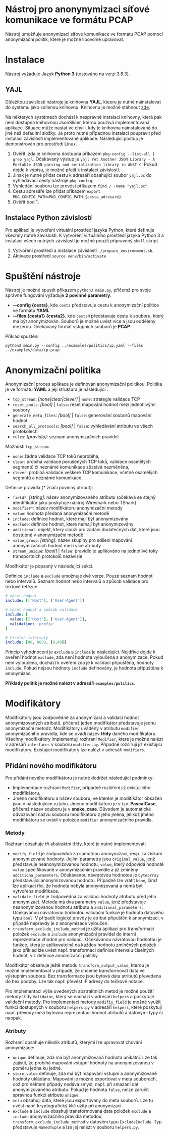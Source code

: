 # Nástroj pro anonynymizaci síťové komunikace ve formátu PCAP
Nástroj umožňuje anonymizaci síťové komunikace ve formátu PCAP pomocí anonymizační politik, 
které je možné libovolně upravovat. 

# Instalace
Nástroj vyžaduje Jazyk **Python 3** (testováno na verzi 3.8.3). 

## YAJL
Důležitou závislostí nástroje je knihovna **YAJL**, kteoru je nutné nainstalovat do systému
jako sdílenou knihovnu. Knihovnu je možné stáhnout [zde](https://lloyd.github.io/yajl/).

Na některých systémech dochází k nesprávné instalaci knihovny, která pak není dostupná knihovnou
JsonSlicer, kterou používá implementovaná aplikace. Situace může nastat ve chvíli, kdy je knihovna 
nainstalovaná do jiné než defaultní složky. Je proto nutné případnou instalaci poupravit
před instalací závislostí implementované aplikace. Následující postup je demonstrován pro prostředí Linux.
1. Ověřit, zda je knihovna dostupná příkazem `pkg-config --list-all | grep yajl`. Očekávaný výstup je
`yajl Yet Another JSON Library - A Portable JSON parsing and serialization library in ANSI C`. Pokud
dojde k výpisu, je možné přejít k instalaci závislostí.
2. Jinak je nutné přidat cestu k adresáři obsahující soubor `yajl.pc` do vyhledávací cesty nástroje `pkg-config`.
3. Vyhledání souboru lze provést příkazem `find / -name "yajl.pc"`.
4. Cestu adresáře lze přidat příkazem `export PKG_CONFIG_PATH=PKG_CONFIG_PATH:{cesta_adresare}`.
5. Ověřit bod 1.

## Instalace Python závislostí
Pro aplikaci je vytvoření virtuální prostředí jazyka Python, které definuje všechny nutné závislosti.
K vytvoření virtuálního prostředí jazyka Python 3 a instalaci všech nutných závislostí je možné
použít připravený `shell` skript.
1. Vytvoření prostředí a instalace závislostí `./prepare_environment.sh`.
2. Aktivace prostředí `source venv/bin/activate`

# Spuštění nástroje
Nástroj je možné spustit příkazem `python3 main.py`, přičemž pro svoje správné fungování vyžaduje **2 povinné parametry**.
* **--config {cesta}**, kde `cesta` představuje cestu k anonymizační politice ve formátu **YAML**`
* **--files {cesta1} {cesta2}**, kde `cestaN` představuje cestu k souboru, který má být anonymizován. Souborů je možné uvést
 více a jsou odděleny mezerou. Očekávaný formát vstupních souborů je **PCAP**.
 
Příklad spuštění

`python3 main.py --config ../examples/politics/ip.yaml --files ../examples/data/ip.pcap`
 
# Anonymizační politika
Anonymizační proces aplikace je definován anonymizační politikou. Politika je ve formátu **YAML** a její struktura
je následující : 
* `tcp_stream`: *[none|clear|clever]* | `none`: strategie validace TCP
* `reset_pools`: *[bool]* | `false`: reset mapování hodnot mezi jednotlivými soubory
* `generate_meta_files`: *[bool]* | `false`: generování souborů mapování hodnot
* `search_all_protocols`: *[bool]* | `false`: vyhledávání atributu ve všech protokolech
* `rules`: *[pravidlo]*: seznam anonymizačních pravidel

Možnosti `tcp_stream`: 
* `none`: žádná validace TCP toků neprobíhá,
* `clear`: probíhá validace porušených TCP toků, validace osamělých segmentů či neznámé komunikace zůstává nezměněna,
* `clever`: probíhá validace veškeré TCP komunikace, včetně osamělých segmntů a neznámé komunikace.

Definice pravidla (* značí povinný atribut):
* `field*`: *[string]*: název anonymizovaného atributu (očekává se stejný identifikátor jako poskytuje nástroj Wireshark nebo TShark)
* `modifier*`: název modifikátoru anonymizační metody
* `value`: hodnota předaná anonymizační metodě
* `include`: definice hodnot, které mají být anonymizovány
* `exclude`: definice hodnot, které nemají být anonymizovány
* `additional`: objekt, který slouží pro zadání dodatečných dat, které jsou dostupné v anonymizační metodě
* `value_group`: *[string]*: název skupiny pro sdílení mapování anonymizačních hodnot mezi více atributy
* `stream_unique`: *[bool]* | `false`: pravidlo je aplikováno na jednotlivé toky transportních protokolů nezávisle

Modifikátor je popsaný v následující sekci. 

Definice `include` a `exclude` umožnuje dvě verze. Pouze seznam hodnot nebo intervalů. Seznam hodnot nebo intervalů
a způsob validace pro textové řetězce:
```yaml
# výčet hodnot
include: [['Host'], ['User-Agent']]

# výčet hodnot a způsob validace
include: [
  value: [['Host'], ['User-Agent']],
  validation: 'prefix'
]

# číselné intervaly
include: [80, 8888, [0,40]]
```

Princip vyhodnocení je `exclude` a `include` je následující. Nejdříve dojde k oveření hodnot `exclude`, zda není hodnota
vyloučena z anonymizace. Pokud není vyloučena, dochází k ověření zda je k validaci připuštěna, hodnoty `include`. Pokud
nejsou hodnoty `include` definovány, je hodnota připuštěna k anonymizaci. 

**Příklady politik je možné nalézt v adresáři `examples/politics`**.

# Modifikátory
Modifikátory jsou zodpovědné za anonymizaci a validaci hodnot anonymizovaných atributů, přičemž jeden modifikátor představuje
 jednu anonymizační metodz. Modifikátory uváděny v atributu `modifier`
anonymizačního pravidla, kde se uvádí název **třídy** daného modifikátoru. Všechny modifikátory implementují rozhraní `Modifier`, které je možné nalézt v adresáři
`interfaces` v souboru `modifier.py`. Případně rozšiřují již existující modifikátory. Existující modifikátory lze nalézt v adresáři `modifiers`. 

## Přidání nového modifikátoru
Pro přídání nového modifikátoru je nutné dodržet následující podmínky:
* Implementace rozhraní `Modifier`, případně rozšíření již existujícího modifikátoru.
* Jméno modifikátoru a název souboru, ve kterém je modifikátor obsažen jsou v následujícím vztahu. Jméno modifikátoru je v tzv. **PascalCase**, přičemž název souboru je v **snake_case**. Důvodem je automatické odvozování názvu souboru modifikátoru z jeho jména, jelikož jméno modifikátoru se uvádí v položce `modifier` anonymizačního pravidla. 

### Metody

Rozhraní obsahuje tři abstraktní třídy, které je nutné implementovat: 

* `modify_field`  je zodpovědná za samotnou anonymizaci, resp. za získání anonymizované hodnoty. Jejími parametry jsou `original_value`, jenž představuje neanonymizovanou hodnotu, `value`, který odpovídá hodnotě `value` specifikované v anonymizačním pravidle a již zmíněný `additiona_parameters`. Očekávanou návratovou hodnotou je `bytearray` představující anonymizovanou hodnotu. Případně lze vrátit `None`, čímž lze aplikaci říci, že hodnota nebyla anonymizovaná a nemá být vytvořena modifikace.
* `validate_field`  je zodpovědná za validaci hodnoty atributu před jeho anonymizací. Metoda má dva parametry `value`, jenž představuje neanonymizovanou hodnotu atributu a `additional_parameters`. Očekávanou návratovou hodnotou validační funkce je hodnota datového typu `bool`. V případě logické pravdy je atribut připuštěn k anonymizaci, v případě nepravdy je z anonymizace vyloučen.
* `transform_exclude_include_method` je užita aplikací pro transformaci položek `exclude` a `include` anonymizační pravidel do interní reprezentace vhodné pro validaci. Očekávanou návratovou hodnotou je funkce, která je aplikovatelná na každou hodnotu zmíněných položek - jako příklad lze uvést např. transformaci definice intervalu číselných hodnot, viz definice anonmizační politiky.

Modifikátor obsahuje ještě metodu `transform_output_value`, kterou je možné implementovat v případě, že chceme transformovat data ve výstupním souboru. Bez transformace jsou bytová data atributů převedena do hex podoby. Lze tak např. převést IP adresy do tečkové notace.

Pro implementaci výše uvedených abstraktních metod je možné použití metody třídy `Validator`, který se nachází v adresáři `helpers` a poskytuje validační metody. Pro implementaci metody
`modifiy_field` je možné využít funkcí dostupných v souboru `helpers.py` v adresáři `helpers`, které poskytují např. převody mezi bytovou reprezentací hodnot atributů a datovými typy či naopak.

### Atributy
Rozhraní obsahuje několik atributů, kterými lze upravovat chování anonymizace:

* `unique` definuje, zda má být anonymizovaná hodnota unikátní. Lze tak zajistit, že probíhá mapování vstupní hodnoty na anonymizovanou v poměru jedna ku jedné.
* `store_value` definuje, zda má být mapování vstupní a anonymizované hodnoty ukládáno. Mapování je možné exportovat v meta souborech, což pro některé případy nedává smysl, např. při smazání dat anonymizovaného atributu. Pokud je hodnota `false`, nelze zaručit správnou funkci
atributu `unique`.
* `meta` obsahují data, které jsou exportovány do meta souborů. Lze tu uvést např. kryptografický klíč užitý při anonymizaci.
* `exclude` a `include` obsahují transformovaná data položek `exclude` a `include` anonymizačního pravidla metodou `transform_exclude_include_method` v datovém typu `ExcludeInclude`. Typ představuje `NamedTuple` a lze jej nalézt v souboru `helpers.py`. 
